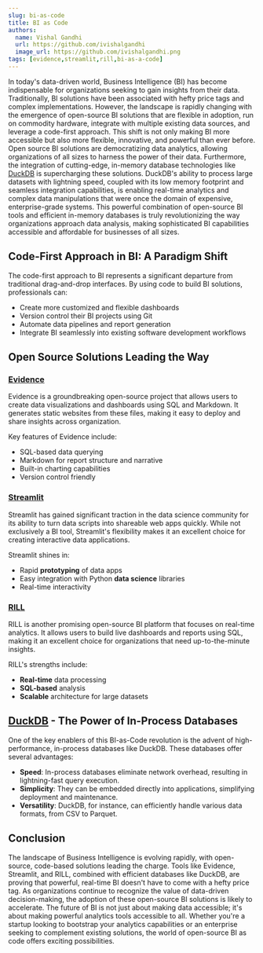 ```yaml
---
slug: bi-as-code
title: BI as Code
authors:
  name: Vishal Gandhi
  url: https://github.com/ivishalgandhi
  image_url: https://github.com/ivishalgandhi.png
tags: [evidence,streamlit,rill,bi-as-a-code]
---
```


In today's data-driven world, Business Intelligence (BI) has become indispensable for organizations seeking to gain insights from their data. Traditionally, BI solutions have been associated with hefty price tags and complex implementations. However, the landscape is rapidly changing with the emergence of open-source BI solutions that are flexible in adoption, run on commodity hardware, integrate with multiple existing data sources, and leverage a code-first approach. This shift is not only making BI more accessible but also more flexible, innovative, and powerful than ever before. Open source BI solutions are democratizing data analytics, allowing organizations of all sizes to harness the power of their data. Furthermore, the integration of cutting-edge, in-memory database technologies like [DuckDB](https://duckdb.org) is supercharging these solutions. DuckDB's ability to process large datasets with lightning speed, coupled with its low memory footprint and seamless integration capabilities, is enabling real-time analytics and complex data manipulations that were once the domain of expensive, enterprise-grade systems. This powerful combination of open-source BI tools and efficient in-memory databases is truly revolutionizing the way organizations approach data analysis, making sophisticated BI capabilities accessible and affordable for businesses of all sizes.

<!--truncate-->

## Code-First Approach in BI: A Paradigm Shift

The code-first approach to BI represents a significant departure from traditional drag-and-drop interfaces. By using code to build BI solutions, professionals can:

* Create more customized and flexible dashboards
* Version control their BI projects using Git
* Automate data pipelines and report generation
* Integrate BI seamlessly into existing software development workflows

## Open Source Solutions Leading the Way

### [Evidence](https://evidence.dev/)

Evidence is a groundbreaking open-source project that allows users to create data visualizations and dashboards using SQL and Markdown. It generates static websites from these files, making it easy to deploy and share insights across organization.

Key features of Evidence include:
- SQL-based data querying
- Markdown for report structure and narrative
- Built-in charting capabilities
- Version control friendly

### [Streamlit](https://streamlit.io/)

Streamlit has gained significant traction in the data science community for its ability to turn data scripts into shareable web apps quickly. While not exclusively a BI tool, Streamlit's flexibility makes it an excellent choice for creating interactive data applications.

Streamlit shines in:
- Rapid **prototyping** of data apps
- Easy integration with Python **data science** libraries
- Real-time interactivity

### [RILL](https://rillsoft.com/)

RILL is another promising open-source BI platform that focuses on real-time analytics. It allows users to build live dashboards and reports using SQL, making it an excellent choice for organizations that need up-to-the-minute insights.

RILL's strengths include:
- **Real-time** data processing
- **SQL-based** analysis
- **Scalable** architecture for large datasets

## [DuckDB](https://duckdb.org/) - The Power of In-Process Databases

One of the key enablers of this BI-as-Code revolution is the advent of high-performance, in-process databases like DuckDB. These databases offer several advantages:

- **Speed**: In-process databases eliminate network overhead, resulting in lightning-fast query execution.
- **Simplicity**: They can be embedded directly into applications, simplifying deployment and maintenance.
- **Versatility**: DuckDB, for instance, can efficiently handle various data formats, from CSV to Parquet.

## Conclusion

The landscape of Business Intelligence is evolving rapidly, with open-source, code-based solutions leading the charge. Tools like Evidence, Streamlit, and RILL, combined with efficient databases like DuckDB, are proving that powerful, real-time BI doesn't have to come with a hefty price tag. As organizations continue to recognize the value of data-driven decision-making, the adoption of these open-source BI solutions is likely to accelerate. The future of BI is not just about making data accessible; it's about making powerful analytics tools accessible to all. Whether you're a startup looking to bootstrap your analytics capabilities or an enterprise seeking to complement existing solutions, the world of open-source BI as code offers exciting possibilities.